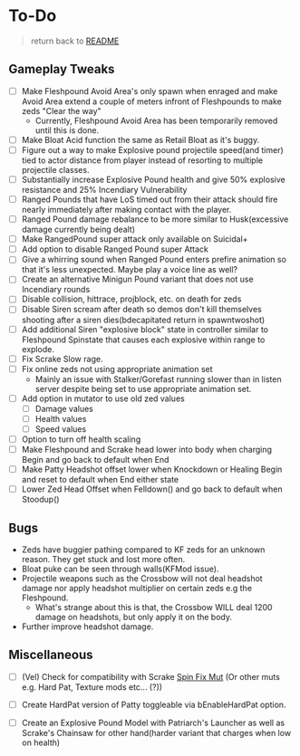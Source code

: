 # To-Do

> return back to [README](../README.md#documentation)

## Gameplay Tweaks

- [ ] Make Fleshpound Avoid Area's only spawn when enraged and make Avoid Area extend a couple of meters infront of Fleshpounds to make zeds "Clear the way"
  - Currently, Fleshpound Avoid Area has been temporarily removed until this is done.
- [ ] Make Bloat Acid function the same as Retail Bloat as it's buggy.
- [ ] Figure out a way to make Explosive pound projectile speed(and timer) tied to actor distance from player instead of resorting to multiple projectile classes.
- [ ] Substantially increase Explosive Pound health and give 50% explosive resistance and 25% Incendiary Vulnerability
- [ ] Ranged Pounds that have LoS timed out from their attack should fire nearly immediately after making contact with the player.
- [ ] Ranged Pound damage rebalance to be more similar to Husk(excessive damage currently being dealt)
- [ ] Make RangedPound super attack only available on Suicidal+
- [ ] Add option to disable Ranged Pound super Attack
- [ ] Give a whirring sound when Ranged Pound enters prefire animation so that it's less unexpected. Maybe play a voice line as well?
- [ ] Create an alternative Minigun Pound variant that does not use Incendiary rounds
- [ ] Disable collision, hittrace, projblock, etc. on death for zeds
- [ ] Disable Siren scream after death so demos don't kill themselves shooting after a siren dies(bdecapitated return in spawntwoshot)
- [ ] Add additional Siren "explosive block" state in controller similar to Fleshpound Spinstate that causes each explosive within range to explode.
- [ ] Fix Scrake Slow rage.
- [ ] Fix online zeds not using appropriate animation set
   - Mainly an issue with Stalker/Gorefast running slower than in listen server despite being set to use appropriate animation set.
- [ ] Add option in mutator to use old zed values
   - [ ] Damage values
   - [ ] Health values
   - [ ] Speed values
- [ ] Option to turn off health scaling
- [ ] Make Fleshpound and Scrake head lower into body when charging Begin and go back to default when End
- [ ] Make Patty Headshot offset lower when Knockdown or Healing Begin and reset to default when End either state
- [ ] Lower Zed Head Offset when Felldown() and go back to default when Stoodup()

## Bugs
- Zeds have buggier pathing compared to KF zeds for an unknown reason. They get stuck and lost more often.
- Bloat puke can be seen through walls(KFMod issue).
- Projectile weapons such as the Crossbow will not deal headshot damage nor apply headshot multiplier on certain zeds e.g the Fleshpound.
   - What's strange about this is that, the Crossbow WILL deal 1200 damage on headshots, but only apply it on the body.
- Further improve headshot damage.

## Miscellaneous

- [ ] (Vel) Check for compatibility with Scrake [Spin Fix Mut](https://steamcommunity.com/sharedfiles/filedetails/?id=2046199794) (Or other muts e.g. Hard Pat, Texture mods etc... (?))
- [ ] Create HardPat version of Patty toggleable via bEnableHardPat option.
- [ ] Create an Explosive Pound Model with Patriarch's Launcher as well as Scrake's Chainsaw for other hand(harder variant that charges when low on health)

